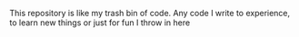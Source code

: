This repository is like my trash bin of code. Any code I write to experience, to learn new things or just for fun I throw in here
